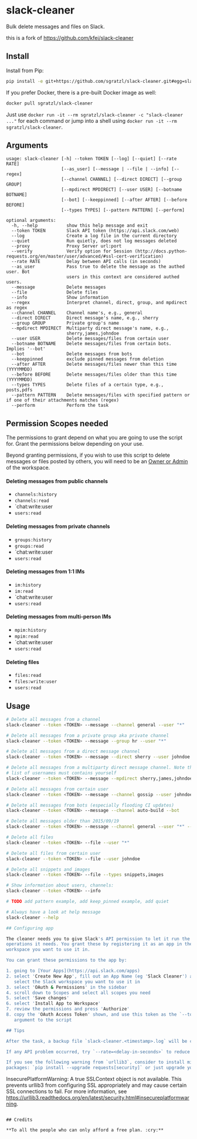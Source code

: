 # slack-cleaner

Bulk delete messages and files on Slack.

this is a fork of https://github.com/kfei/slack-cleaner

## Install

Install from Pip:

```bash
pip install -e git+https://github.com/sgratzl/slack-cleaner.git#egg=slack-cleaner
```

If you prefer Docker, there is a pre-built Docker image as well:

```bash
docker pull sgratzl/slack-cleaner
```

Just use `docker run -it --rm sgratzl/slack-cleaner -c "slack-cleaner ..."` for each command or jump into a shell using `docker run -it --rm sgratzl/slack-cleaner`.

## Arguments
```
usage: slack-cleaner [-h] --token TOKEN [--log] [--quiet] [--rate RATE]
                     [--as_user] [--message | --file | --info] [--regex]
                     [--channel CHANNEL] [--direct DIRECT] [--group GROUP]
                     [--mpdirect MPDIRECT] [--user USER] [--botname BOTNAME]
                     [--bot] [--keeppinned] [--after AFTER] [--before BEFORE]
                     [--types TYPES] [--pattern PATTERN] [--perform]

optional arguments:
  -h, --help           show this help message and exit
  --token TOKEN        Slack API token (https://api.slack.com/web)
  --log                Create a log file in the current directory
  --quiet              Run quietly, does not log messages deleted
  --proxy              Proxy Server url:port
  --verify             Verify option for Session (http://docs.python-requests.org/en/master/user/advanced/#ssl-cert-verification)
  --rate RATE          Delay between API calls (in seconds)
  --as_user            Pass true to delete the message as the authed user. Bot
                       users in this context are considered authed users.
  --message            Delete messages
  --file               Delete files
  --info               Show information
  --regex              Interpret channel, direct, group, and mpdirect as regex
  --channel CHANNEL    Channel name's, e.g., general
  --direct DIRECT      Direct message's name, e.g., sherry
  --group GROUP        Private group's name
  --mpdirect MPDIRECT  Multiparty direct message's name, e.g.,
                       sherry,james,johndoe
  --user USER          Delete messages/files from certain user
  --botname BOTNAME    Delete messages/files from certain bots. Implies '--bot'
  --bot                Delete messages from bots
  --keeppinned         exclude pinned messages from deletion
  --after AFTER        Delete messages/files newer than this time (YYYYMMDD)
  --before BEFORE      Delete messages/files older than this time (YYYYMMDD)
  --types TYPES        Delete files of a certain type, e.g., posts,pdfs
  --pattern PATTERN    Delete messages/files with specified pattern or if one of their attachments matches (regex)
  --perform            Perform the task
```
## Permission Scopes needed

The permissions to grant depend on what you are going to use the script for.
Grant the permissions below depending on your use.

Beyond granting permissions, if you wish to use this script to delete
messages or files posted by others, you will need to be an [Owner or
Admin](https://get.slack.help/hc/en-us/articles/218124397-Change-a-member-s-role)
of the workspace.

#### Deleting messages from public channels

- `channels:history`
- `channels:read`
- `chat:write:user
- `users:read`

#### Deleting messages from private channels

- `groups:history`
- `groups:read`
- `chat:write:user
- `users:read`

#### Deleting messages from 1:1 IMs

- `im:history`
- `im:read`
- `chat:write:user
- `users:read`

#### Deleting messages from multi-person IMs

- `mpim:history`
- `mpim:read`
- `chat:write:user
- `users:read`

#### Deleting files

- `files:read`
- `files:write:user`
- `users:read`

## Usage

```bash
# Delete all messages from a channel
slack-cleaner --token <TOKEN> --message --channel general --user "*"

# Delete all messages from a private group aka private channel
slack-cleaner --token <TOKEN> --message --group hr --user "*"

# Delete all messages from a direct message channel
slack-cleaner --token <TOKEN> --message --direct sherry --user johndoe

# Delete all messages from a multiparty direct message channel. Note that the
# list of usernames must contains yourself
slack-cleaner --token <TOKEN> --message --mpdirect sherry,james,johndoe --user "*"

# Delete all messages from certain user
slack-cleaner --token <TOKEN> --message --channel gossip --user johndoe

# Delete all messages from bots (especially flooding CI updates)
slack-cleaner --token <TOKEN> --message --channel auto-build --bot

# Delete all messages older than 2015/09/19
slack-cleaner --token <TOKEN> --message --channel general --user "*" --before 20150919

# Delete all files
slack-cleaner --token <TOKEN> --file --user "*"

# Delete all files from certain user
slack-cleaner --token <TOKEN> --file --user johndoe

# Delete all snippets and images
slack-cleaner --token <TOKEN> --file --types snippets,images

# Show information about users, channels:
slack-cleaner --token <TOKEN> --info

# TODO add pattern example, add keep_pinned example, add quiet

# Always have a look at help message
slack-cleaner --help

## Configuring app

The cleaner needs you to give Slack's API permission to let it run the
operations it needs. You grant these by registering it as an app in the
workspace you want to use it in.

You can grant these permissions to the app by:

1. going to [Your Apps](https://api.slack.com/apps)
2. select 'Create New App', fill out an App Name (eg 'Slack Cleaner') and
   select the Slack workspace you want to use it in
3. select 'OAuth & Permissions' in the sidebar
4. scroll down to Scopes and select all scopes you need
5. select 'Save changes'
6. select 'Install App to Workspace'
7. review the permissions and press 'Authorize'
8. copy the 'OAuth Access Token' shown, and use this token as the `--token`
   argument to the script

## Tips

After the task, a backup file `slack-cleaner.<timestamp>.log` will be created in current directory if `--log` is supplied.

If any API problem occurred, try `--rate=<delay-in-seconds>` to reduce the API call rate (which by default is unlimited).

If you see the following warning from `urllib3`, consider to install missing
packages: `pip install --upgrade requests[security]` or just upgrade your Python to 2.7.9.

```
InsecurePlatformWarning: A true SSLContext object is not available.
          This prevents urllib3 from configuring SSL appropriately and may cause certain SSL connections to fail.
          For more information, see https://urllib3.readthedocs.org/en/latest/security.html#insecureplatformwarning.
```

## Credits

**To all the people who can only afford a free plan. :cry:**
